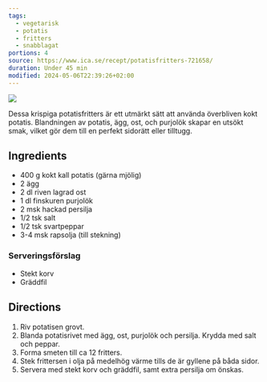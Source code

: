 ```yaml
---
tags:
  - vegetarisk
  - potatis
  - fritters
  - snabblagat
portions: 4
source: https://www.ica.se/recept/potatisfritters-721658/
duration: Under 45 min
modified: 2024-05-06T22:39:26+02:00
---
```


![](https://assets.icanet.se/e_sharpen:80,q_auto,dpr_1.25,w_718,h_718,c_lfill/imagevaultfiles/id_249831/cf_259/potatisfritters.jpg)

Dessa krispiga potatisfritters är ett utmärkt sätt att använda överbliven kokt potatis. Blandningen av potatis, ägg, ost, och purjolök skapar en utsökt smak, vilket gör dem till en perfekt sidorätt eller tilltugg.

## Ingredients

- 400 g kokt kall potatis (gärna mjölig)
- 2 ägg
- 2 dl riven lagrad ost
- 1 dl finskuren purjolök
- 2 msk hackad persilja
- 1/2 tsk salt
- 1/2 tsk svartpeppar
- 3-4 msk rapsolja (till stekning)

### Serveringsförslag

- Stekt korv
- Gräddfil

## Directions

1. Riv potatisen grovt.
2. Blanda potatisrivet med ägg, ost, purjolök och persilja. Krydda med salt och peppar.
3. Forma smeten till ca 12 fritters.
4. Stek frittersen i olja på medelhög värme tills de är gyllene på båda sidor.
5. Servera med stekt korv och gräddfil, samt extra persilja om önskas.
